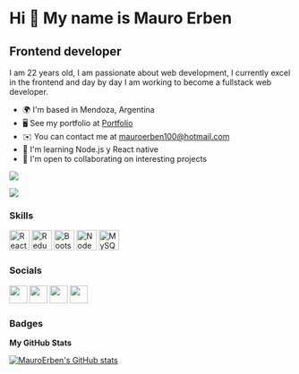 Hi 👋 My name is Mauro Erben
============================
Frontend developer
------------------

I am 22 years old, I am passionate about web development, I currently excel in the frontend and day by day I am working to become a fullstack web developer.

* 🌍  I'm based in Mendoza, Argentina
* 🖥️  See my portfolio at [Portfolio](https://portfolio-mauroerben.vercel.app/)
* ✉️  You can contact me at [mauroerben100@hotmail.com](mailto:mauroerben100@hotmail.com)
* 🧠  I'm learning Node.js y React native
* 🤝  I'm open to collaborating on interesting projects

<a href="https://www.twitter.com/mauroo_dev" target="_blank" rel="noreferrer"><img
src="https://img.shields.io/twitter/follow/mauroo_dev?logo=twitter&style=for-the-badge&color=0891b2&labelColor=1c1917"
/></a>

<a href="https://www.github.com/MauroErben" target="_blank" rel="noreferrer"><img
src="https://img.shields.io/github/followers/MauroErben?logo=github&style=for-the-badge&color=0891b2&labelColor=1c1917" /></a>
### Skills

<p align="left">
<a href="https://reactjs.org/" target="_blank" rel="noreferrer"><img src="https://raw.githubusercontent.com/danielcranney/readme-generator/main/public/icons/skills/react-colored.svg" width="36" height="36" alt="React" /></a>
<a href="https://redux.js.org/" target="_blank" rel="noreferrer"><img src="https://raw.githubusercontent.com/danielcranney/readme-generator/main/public/icons/skills/redux-colored.svg" width="36" height="36" alt="Redux" /></a>
<a href="https://getbootstrap.com/" target="_blank" rel="noreferrer"><img src="https://raw.githubusercontent.com/danielcranney/readme-generator/main/public/icons/skills/bootstrap-colored.svg" width="36" height="36" alt="Bootstrap" /></a>
<a href="https://nodejs.org/en/" target="_blank" rel="noreferrer"><img src="https://raw.githubusercontent.com/danielcranney/readme-generator/main/public/icons/skills/nodejs-colored.svg" width="36" height="36" alt="NodeJS" /></a>
<a href="https://www.mysql.com/" target="_blank" rel="noreferrer"><img src="https://raw.githubusercontent.com/danielcranney/readme-generator/main/public/icons/skills/mysql-colored.svg" width="36" height="36" alt="MySQL" /></a>
</p>

### Socials

<p align="left"> <a href="https://www.github.com/MauroErben" target="_blank" rel="noreferrer"><img src="https://raw.githubusercontent.com/danielcranney/readme-generator/main/public/icons/socials/github.svg" width="32" height="32" /></a> <a href="http://www.instagram.com/mauro_erben/" target="_blank" rel="noreferrer"><img src="https://raw.githubusercontent.com/danielcranney/readme-generator/main/public/icons/socials/instagram.svg" width="32" height="32" /></a> <a href="https://www.linkedin.com/in/mauro-erben-247911178/" target="_blank" rel="noreferrer"><img src="https://raw.githubusercontent.com/danielcranney/readme-generator/main/public/icons/socials/linkedin.svg" width="32" height="32" /></a> <a href="https://www.twitter.com/mauroo_dev" target="_blank" rel="noreferrer"><img src="https://raw.githubusercontent.com/danielcranney/readme-generator/main/public/icons/socials/twitter.svg" width="32" height="32" /></a></p>

### Badges

<b>My GitHub Stats</b>

<a href="http://www.github.com/MauroErben"><img src="https://github-readme-stats.vercel.app/api?username=MauroErben&show_icons=true&hide=&count_private=true&title_color=0891b2&text_color=ffffff&icon_color=0891b2&bg_color=1c1917&hide_border=true&show_icons=true" alt="MauroErben's GitHub stats" /></a>
